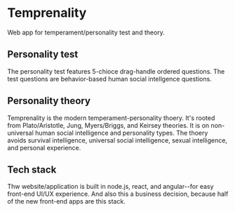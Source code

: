 # Temprenality
Web app for temperament/personality test and theory.

## Personality test
The personality test features 5-chioce drag-handle ordered questions.
The test questions are behavior-based human social intellgence questions.

## Personality theory
Temprenality is the modern temperament-personality thoery. 
It's rooted from Plato/Aristotle, Jung, Myers/Briggs, and Keirsey theories. 
It is on non-universal human social intelligence and personality types.
The thoery avoids survival intelligence, universal social intelligence, sexual intelligence, and personal experience.

## Tech stack
Thw website/application is built in node.js, react, and angular--for easy front-end UI/UX experience.
And also this a business decision, because half of the new front-end apps are this stack.

